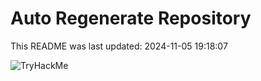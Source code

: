 # Auto Regenerate Repository

This README was last updated: 2024-11-05 19:18:07

 ![TryHackMe](https://tryhackme.com/badge/533634)